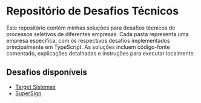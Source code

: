 # Repositório de Desafios Técnicos

Este repositório contém minhas soluções para desafios técnicos de processos seletivos de diferentes empresas. Cada pasta representa uma empresa específica, com os respectivos desafios implementados principalmente em TypeScript. As soluções incluem código-fonte comentado, explicações detalhadas e instruções para executar localmente.

## Desafios disponíveis

- [Target Sistemas](./target-sistemas/README.md)
- [SuperSign](./supersign/README.md)

